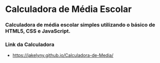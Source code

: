 # Calculadora de Média Escolar

### Calculadora de média escolar simples utilizando o básico de HTML5, CSS e JavaScript.


### Link da Calculadora
* https://jakelyny.github.io/Calculadora-de-Media/

